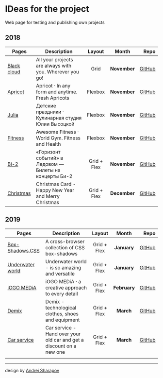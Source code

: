 # IDeas for the project

Web page for testing and publishing own projects

## 2018

| Pages | Description | Layout | Month | Repo |
|---|---|:-:|:-:|--:|
| [Black cloud][1] | All your projects are always with you. Wherever you go! | Grid |**November**| [GitHub][git1] |
| [Apricot][2] | Apricot · In any form and anytime. Fresh Apricots | Flexbox |**November**| [GitHub][git2] |
| [Julia][3] | Детские праздники · Кулинарная студия Юлии Высоцкой | Flexbox |**November**| [GitHub][git3] |
| [Fitness][4] | Awesome Fitness · World Gym. Fitness and Health | Flexbox |**November**| [GitHub][git4] |
| [Bi-2][5] | «Горизонт событий» в Ледовом — Билеты на концерты Би-2 | Grid + Flex |**November**| [GitHub][git5] |
| [Christmas][6] | Christmas Card - Happy New Year and Merry Christmas | Grid + Flex |**December**| [GitHub][git6] |

## 2019

| Pages | Description | Layout |  Month | Repo |
|---|---|:-:|:-:|--:|
| [Box-Shadows.CSS][7] | A cross-browser collection of CSS box-shadows | Grid + Flex |**January**| [GitHub][git7] |
| [Underwater world][8] | Underwater world - is so amazing and versatile | Grid + Flex |**January**| [GitHub][git8] |
| [iOGO MEDiA][9] | iOGO MEDiA · a creative approach to every detail | Grid + Flex |**February**| [GitHub][git9] |
| [Demix][10] | Demix - technological clothes, shoes and equipment | Grid + Flex |**March**| [GitHub][git10] |
| [Car service][11] | Car service - Hand over your old car and get a discount on a new one | Grid + Flex |**March**| [GitHub][git11] |
|  |  |  |  |  |

---

design by [Andrej Sharapov][designer]

[designer]: https://twitter.com/andrejsharapov "Andrej Sharapov"

[1]: https://andrejsharapov.github.io/black-cloud/ "Black cloud · All your projects are always with you. Wherever you go!"
[git1]: https://github.com/andrejsharapov/andrejsharapov.github.io/tree/master/black-cloud
[2]: https://andrejsharapov.github.io/apricot/ "Apricot · In any form and anytime. Fresh Apricots"
[git2]: https://github.com/andrejsharapov/andrejsharapov.github.io/tree/master/apricot
[3]: https://andrejsharapov.github.io/julia/ "Кулинарная студия Юлии Высоцкой: мастер-классы, готовим с поваром, быстрые мастер-классы"
[git3]: https://github.com/andrejsharapov/andrejsharapov.github.io/tree/master/julia
[4]: https://andrejsharapov.github.io/fitness/ "Awesome Fitness · World Gym | Fitness and Health"
[git4]: https://github.com/andrejsharapov/andrejsharapov.github.io/tree/master/fitness
[5]: https://andrejsharapov.github.io/bi-2/ "Awesome Fitness · World Gym | Fitness and Health"
[git5]: https://github.com/andrejsharapov/andrejsharapov.github.io/tree/master/bi-2
[6]: https://andrejsharapov.github.io/new_year/ "New Year - Новогодняя открытка"
[git6]: https://github.com/andrejsharapov/andrejsharapov.github.io/tree/master/new_year
[7]: https://madeas.github.io/box-shadows/ "A cross-browser collection of CSS box-shadows"
[git7]: https://github.com/madeas/box-shadows.css
[8]: https://andrejsharapov.github.io/aqua/ "Underwater world - is so amazing and versatile"
[git8]: https://github.com/andrejsharapov/andrejsharapov.github.io/tree/master/aqua
[9]: https://andrejsharapov.github.io/iogo/ "iOGO MEDiA · a creative approach to every detail"
[git9]: https://github.com/andrejsharapov/andrejsharapov.github.io/tree/master/iogo
[10]: https://andrejsharapov.github.io/sport/ "Demix - technological clothes, shoes and equipment for sports and training"
[git10]: https://github.com/andrejsharapov/andrejsharapov.github.io/tree/master/sport
[11]: https://andrejsharapov.github.io/auto/ "Hand over your old car and get a discount on a new one."
[git11]: https://github.com/andrejsharapov/andrejsharapov.github.io/tree/master/auto
